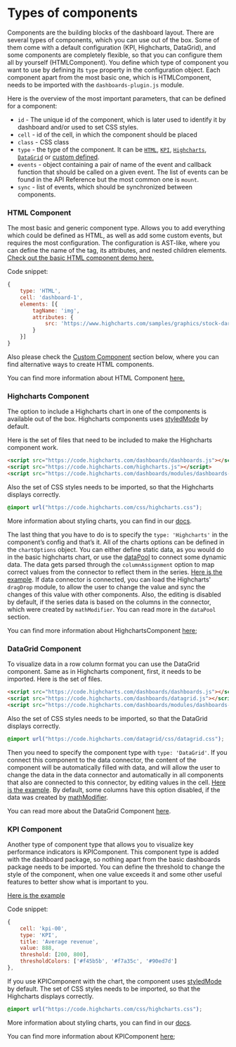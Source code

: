 Types of components
===

Components are the building blocks of the dashboard layout. There are several types of components, which you can use out of the box. Some of them come with a default configuration (KPI, Highcharts, DataGrid), and some components are completely flexible, so that you can configure them all by yourself (HTMLComponent). You define which type of component you want to use by defining its `type` property in the configuration object.
Each component apart from the most basic one, which is HTMLComponent, needs to be imported with the `dashboards-plugin.js` module.

Here is the overview of the most important parameters, that can be defined for a component:
* `id` - The unique id of the component, which is later used to identify it by dashboard and/or used to set CSS styles.
* `cell` - id of the cell, in which the component should be placed
* `class` - CSS class
* `type` - the type of the component. It can be [`HTML`](#html-component), [`KPI`](#kpi-component), [`Highcharts`](#highcharts-component),
[`DataGrid`](#datagrid-component) or [custom defined](https://www.highcharts.com/docs/dashboards/custom-component).
* `events` - object containing a pair of name of the event and callback function that should be called on a given event. The list of events can be found in the API Reference but the most common one is `mount`.
* `sync` - list of events, which should be synchronized between components.

### HTML Component
The most basic and generic component type. Allows you to add everything which could be defined as HTML, as well as add some custom events, but requires the most configuration. The configuration is AST-like, where you can define the name of the tag, its attributes, and nested children elements. [Check out the basic HTML component demo here.](https://www.highcharts.com/samples/embed/dashboards/components/component-html)

Code snippet:
```js
{
    type: 'HTML',
    cell: 'dashboard-1',
    elements: [{
        tagName: 'img',
        attributes: {
            src: 'https://www.highcharts.com/samples/graphics/stock-dark.svg'
        }
    }]
}
```
Also please check the [Custom Component](https://www.highcharts.com/docs/dashboards/custom-component) section below, where you can find alternative ways to create HTML components.

You can find more information about HTML Component [here.](https://www.highcharts.com/docs/dashboards/html-component)

### Highcharts Component
The option to include a Highcharts chart in one of the components is available out of the box. 
Highcharts components uses [styledMode](https://api.highcharts.com/highcharts/chart.styledMode) by default.

Here is the set of files that need to be included to make the Highcharts component work.
```html
<script src="https://code.highcharts.com/dashboards/dashboards.js"></script>
<script src="https://code.highcharts.com/highcharts.js"></script>
<script src="https://code.highcharts.com/dashboards/modules/dashboards-plugin.js"></script>
```

Also the set of CSS styles needs to be imported, so that the Highcharts displays correctly.
```css
@import url("https://code.highcharts.com/css/highcharts.css");
```
More information about styling charts, you can find in our [docs](https://www.highcharts.com/docs/chart-design-and-style/style-by-css).

The last thing that you have to do is to specify the `type: 'Highcharts'` in the component’s config and that’s it. All of the charts options can be defined in the `chartOptions` object. You can either define static data, as you would do in the basic highcharts chart, or use the [dataPool](https://www.highcharts.com/docs/dashboards/data-handling) to connect some dynamic data. The data gets parsed through the `columnAssignment` option to map correct values from the connector to reflect them in the series.
[Here is the example](https://www.highcharts.com/samples/embed/dashboards/components/component-highcharts). If data connector is connected, you can load the Highcharts' `dragDrop` module, to allow the user to change the value and sync the changes of this value with other components. Also, the editing is disabled by default, if the series data is based on the columns in the connector, which were created by `mathModifier`. You can read more in the `dataPool` section.

You can find more information about HighchartsComponent [here](https://www.highcharts.com/docs/dashboards/highcharts-component);

### DataGrid Component
To visualize data in a row column format you can use the DataGrid component. Same as in Highcharts component, first, it needs to be imported. Here is the set of files.
```html
<script src="https://code.highcharts.com/dashboards/dashboards.js"></script>
<script src="https://code.highcharts.com/dashboards/datagrid.js"></script>
<script src="https://code.highcharts.com/dashboards/modules/dashboards-plugin.js"></script>
```

Also the set of CSS styles needs to be imported, so that the DataGrid displays correctly.
```css
@import url("https://code.highcharts.com/datagrid/css/datagrid.css");
```
Then you need to specify the component type with `type: 'DataGrid'`.
If you connect this component to the data connector, the content of the component will be automatically filled with data, and will allow the user to change the data in the data connector and automatically in all components that also are connected to this connector, by editing values in the cell. [Here is the example](https://www.highcharts.com/samples/nonav/dashboards/datagrid-component/datagrid-options). By default, some columns have this option disabled, if the data was created by [mathModifier](https://www.highcharts.com/docs/dashboards/data-handling#datamodifier).

You can read more about the DataGrid Component [here](https://www.highcharts.com/docs/dashboards/datagrid-component).

### KPI Component
Another type of component type that allows you to visualize key performance indicators is KPIComponent. This component type is added with the dashboard package, so nothing apart from the basic dashboards package needs to be imported.
You can define the threshold to change the style of the component, when one value exceeds it and some other useful features to better show what is important to you.

[Here is the example](https://www.highcharts.com/samples/embed/dashboards/components/component-kpi)

Code snippet:
```js
{
    cell: 'kpi-00',
    type: 'KPI',
    title: 'Average revenue',
    value: 888,
    threshold: [200, 800],
    thresholdColors: ['#f45b5b', '#f7a35c', '#90ed7d']
},
```

If you use KPIComponent with the chart, the component uses [styledMode](https://api.highcharts.com/highcharts/chart.styledMode) by default.
The set of CSS styles needs to be imported, so that the Highcharts displays correctly.
```css
@import url("https://code.highcharts.com/css/highcharts.css");
```
More information about styling charts, you can find in our [docs](https://www.highcharts.com/docs/chart-design-and-style/style-by-css).

You can find more information about KPIComponent [here](https://www.highcharts.com/docs/dashboards/kpi-component);

